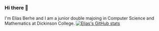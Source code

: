 ### Hi there 👋

I'm Elias Berhe and I am a junior double majoing in Computer Science and Mathematics at Dickinson College. 
[![Elias's GitHub stats](https://github-readme-stats.vercel.app/api?username=anuraghazra)](https://github.com/anuraghazra/github-readme-stats)
